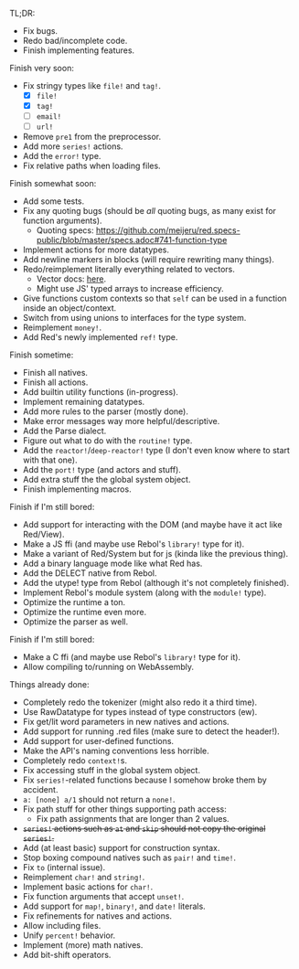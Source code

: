 TL;DR:
- Fix bugs.
- Redo bad/incomplete code.
- Finish implementing features.

Finish very soon:
- Fix stringy types like `file!` and `tag!`.
	- [x] `file!`
	- [x] `tag!`
	- [ ] `email!`
	- [ ] `url!`
- Remove `pre1` from the preprocessor.
- Add more `series!` actions.
- Add the `error!` type.
- Fix relative paths when loading files.

Finish somewhat soon:
- Add some tests.
- Fix any quoting bugs (should be *all* quoting bugs, as many exist for function arguments).
	- Quoting specs: https://github.com/meijeru/red.specs-public/blob/master/specs.adoc#741-function-type
- Implement actions for more datatypes.
- Add newline markers in blocks (will require rewriting many things).
- Redo/reimplement literally everything related to vectors.
	- Vector docs: [here](https://github.com/red/red/wiki/%5BDOC%5D-Comparison-of-aggregate-values-%28block%21-vector%21-object%21-hash%21-map%21%29#vector).
	- Might use JS' typed arrays to increase efficiency.
- Give functions custom contexts so that `self` can be used in a function inside an object/context.
- Switch from using unions to interfaces for the type system.
- Reimplement `money!`.
- Add Red's newly implemented `ref!` type.

Finish sometime:
- Finish all natives.
- Finish all actions.
- Add builtin utility functions (in-progress).
- Implement remaining datatypes.
- Add more rules to the parser (mostly done).
- Make error messages way more helpful/descriptive.
- Add the Parse dialect.
- Figure out what to do with the `routine!` type.
- Add the `reactor!`/`deep-reactor!` type (I don't even know where to start with that one).
- Add the `port!` type (and actors and stuff).
- Add extra stuff the the global system object.
- Finish implementing macros.

Finish if I'm still bored:
- Add support for interacting with the DOM (and maybe have it act like Red/View).
- Make a JS ffi (and maybe use Rebol's `library!` type for it).
- Make a variant of Red/System but for js (kinda like the previous thing).
- Add a binary language mode like what Red has.
- Add the DELECT native from Rebol.
- Add the utype! type from Rebol (although it's not completely finished).
- Implement Rebol's module system (along with the `module!` type).
- Optimize the runtime a ton.
- Optimize the runtime even more.
- Optimize the parser as well.

Finish if I'm still bored:
- Make a C ffi (and maybe use Rebol's `library!` type for it).
- Allow compiling to/running on WebAssembly.

Things already done:
- Completely redo the tokenizer (might also redo it a third time).
- Use RawDatatype for types instead of type constructors (ew).
- Fix get/lit word parameters in new natives and actions.
- Add support for running .red files (make sure to detect the header!).
- Add support for user-defined functions.
- Make the API's naming conventions less horrible.
- Completely redo `context!`s.
- Fix accessing stuff in the global system object.
- Fix `series!`-related functions because I somehow broke them by accident.
- `a: [none] a/1` should not return a `none!`.
- Fix path stuff for other things supporting path access:
	- Fix path assignments that are longer than 2 values.
- ~~`series!` actions such as `at` and `skip` should not copy the original `series!`.~~
- Add (at least basic) support for construction syntax.
- Stop boxing compound natives such as `pair!` and `time!`.
- Fix `to` (internal issue).
- Reimplement `char!` and `string!`.
- Implement basic actions for `char!`.
- Fix function arguments that accept `unset!`.
- Add support for `map!`, `binary!`, and `date!` literals.
- Fix refinements for natives and actions.
- Allow including files.
- Unify `percent!` behavior.
- Implement (more) math natives.
- Add bit-shift operators.